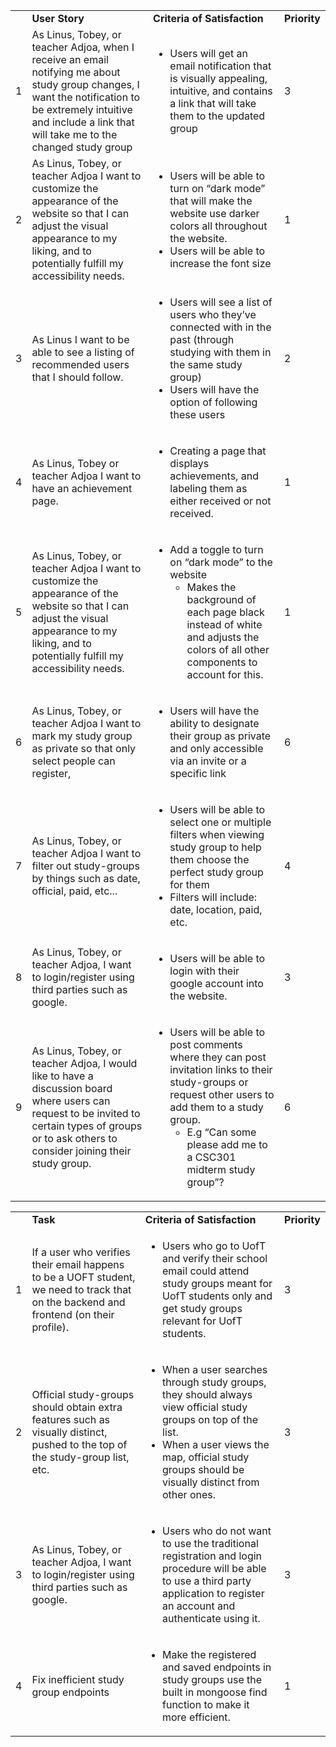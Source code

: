 <!-- Output copied to clipboard! -->

<!-----

Yay, no errors, warnings, or alerts!

Conversion time: 0.453 seconds.


Using this Markdown file:

1. Paste this output into your source file.
2. See the notes and action items below regarding this conversion run.
3. Check the rendered output (headings, lists, code blocks, tables) for proper
   formatting and use a linkchecker before you publish this page.

Conversion notes:

* Docs to Markdown version 1.0β33
* Thu Mar 17 2022 19:02:56 GMT-0700 (PDT)
* Source doc: PB.md
* Tables are currently converted to HTML tables.
----->



<table>
  <tr>
   <td>
   </td>
   <td><strong>User Story</strong>
   </td>
   <td><strong>Criteria of Satisfaction </strong>
   </td>
   <td><strong>Priority</strong>
   </td>
  </tr>
  <tr>
   <td>1
   </td>
   <td>As Linus, Tobey, or teacher Adjoa, when I receive an email notifying me about study group changes, I want the notification to be extremely intuitive and include a link that will take me to the changed study group
   </td>
   <td>
<ul>

<li>Users will get an email notification that is visually appealing, intuitive, and contains a link that will take them to the updated group 
</li>
</ul>
   </td>
   <td>3
   </td>
  </tr>
  <tr>
   <td>2
   </td>
   <td>As  Linus, Tobey, or teacher Adjoa I want to  customize the appearance of the website so that I can adjust the visual appearance to my liking, and to potentially fulfill my accessibility needs. 
   </td>
   <td>
<ul>

<li>Users will be able to turn on “dark mode” that will make the website use darker colors all throughout the website.

<li>Users will be able to increase the font size
</li>
</ul>
   </td>
   <td>1
   </td>
  </tr>
  <tr>
   <td>3
   </td>
   <td>As Linus I want to be able to see a listing of recommended users that I should follow.
   </td>
   <td>
<ul>

<li>Users will see a list of users who they’ve connected with in the past (through studying with them in the same study group)

<li>Users will have the option of following these users
</li>
</ul>
   </td>
   <td>2
   </td>
  </tr>
  <tr>
   <td>4
   </td>
   <td>As Linus, Tobey or teacher Adjoa I want to have an achievement page. 
   </td>
   <td>
<ul>

<li>Creating a page that displays achievements, and labeling them as either received or not received. 
</li>
</ul>
   </td>
   <td>1
   </td>
  </tr>
  <tr>
   <td>5
   </td>
   <td>As  Linus, Tobey, or teacher Adjoa I want to  customize the appearance of the website so that I can adjust the visual appearance to my liking, and to potentially fulfill my accessibility needs.
   </td>
   <td>
<ul>

<li>Add a toggle to turn on “dark mode” to the website 
<ul>
 
<li>Makes the background of each page black instead of white and adjusts the colors of all other components to account for this.
</li> 
</ul>
</li> 
</ul>
   </td>
   <td>1
   </td>
  </tr>
  <tr>
   <td>6
   </td>
   <td>As Linus, Tobey, or teacher Adjoa I want to mark my study group as private so that only select people can register,
   </td>
   <td>
<ul>

<li>Users will have the ability to designate their group as private and only accessible via an invite or a specific link
</li>
</ul>
   </td>
   <td>6
   </td>
  </tr>
  <tr>
   <td>7
   </td>
   <td>As Linus, Tobey, or teacher Adjoa I want to filter out study-groups by things such as date, official, paid, etc...
   </td>
   <td>
<ul>

<li>Users will be able to select one or multiple filters when viewing study group to help them choose the perfect study group for them

<li>Filters will include: date, location, paid, etc.
</li>
</ul>
   </td>
   <td>4
   </td>
  </tr>
  <tr>
   <td>8
   </td>
   <td>As Linus, Tobey, or teacher Adjoa, I want to login/register using third parties such as google.
   </td>
   <td>
<ul>

<li>Users will be able to login with their google account into the website.
</li>
</ul>
   </td>
   <td>3
   </td>
  </tr>
  <tr>
   <td>9
   </td>
   <td>As Linus, Tobey, or teacher Adjoa, I would like to have a discussion board where users can request to be invited to certain types of groups or to ask others to consider joining their study group.
   </td>
   <td>
<ul>

<li>Users will be able to post comments where they can post invitation links to their study-groups or request other users to add them to a study group. 
<ul>
 
<li>E.g “Can some please add me to a CSC301 midterm study group”?
</li> 
</ul>
</li> 
</ul>
   </td>
   <td>6
   </td>
  </tr>
</table>



<table>
  <tr>
   <td>
   </td>
   <td><strong>Task</strong>
   </td>
   <td><strong>Criteria of Satisfaction </strong>
   </td>
   <td><strong>Priority</strong>
   </td>
  </tr>
  <tr>
   <td>1
   </td>
   <td>If a user who verifies their email happens to be a UOFT student, we need to track that on the backend and frontend (on their profile).
   </td>
   <td>
<ul>

<li>Users who go to UofT and verify their school email could attend study groups meant for UofT students only and get study groups relevant for UofT students.
</li>
</ul>
   </td>
   <td>3
   </td>
  </tr>
  <tr>
   <td>2
   </td>
   <td>Official study-groups should obtain extra features such as visually distinct, pushed to the top of the study-group list, etc.
   </td>
   <td>
<ul>

<li>When a user searches through study groups, they should always view official study groups on top of the list. 

<li>When a user views the map, official study groups should be visually distinct from other ones. 
</li>
</ul>
   </td>
   <td>3
   </td>
  </tr>
  <tr>
   <td>3
   </td>
   <td>As Linus, Tobey, or teacher Adjoa, I want to login/register using third parties such as google.
   </td>
   <td>
<ul>

<li>Users who do not want to use the traditional registration and login procedure will be able to use a third party application to register an account and authenticate using it.
</li>
</ul>
   </td>
   <td>3
   </td>
  </tr>
  <tr>
   <td>4
   </td>
   <td>Fix inefficient study group endpoints
   </td>
   <td>
<ul>

<li>Make the registered and saved endpoints in study groups use the built in mongoose find function to make it more efficient.
</li>
</ul>
   </td>
   <td>1
   </td>
  </tr>
</table>

